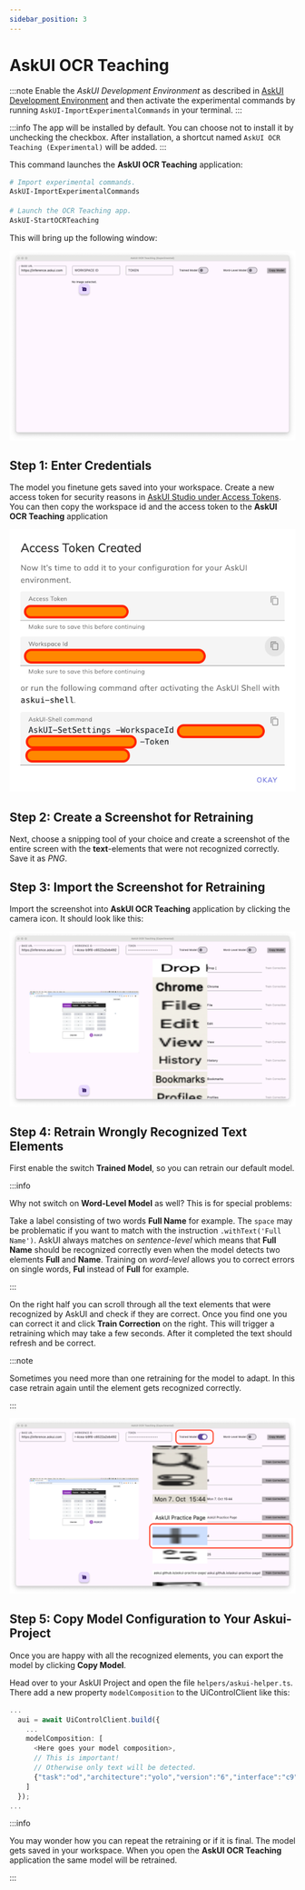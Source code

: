 ```yaml
---
sidebar_position: 3
---
```


# AskUI OCR Teaching

:::note
Enable the *AskUI Development Environment* as described in [AskUI Development Environment](../../suite/02-Components/AskUI-Development-Environment.md) and then activate the experimental commands by running `AskUI-ImportExperimentalCommands` in your terminal.
:::

:::info
The app will be installed by default. You can choose not to install it by unchecking the checkbox. After installation, a shortcut named `AskUI OCR Teaching (Experimental)` will be added.
:::

This command launches the **AskUI OCR Teaching** application:

```powershell
# Import experimental commands.
AskUI-ImportExperimentalCommands

# Launch the OCR Teaching app.
AskUI-StartOCRTeaching
```

This will bring up the following window:

![AskUI OCR Teaching start screen](./images/ocr-teaching-startscreen.png)

## Step 1: Enter Credentials
The model you finetune gets saved into your workspace. Create a new access token for security reasons in [AskUI Studio under Access Tokens](https://app.askui.com). You can then copy the workspace id and the access token to the **AskUI OCR Teaching** application

![Create access token in AskUI Studio](./images/ocr-teaching-create-credentials.png)

## Step 2: Create a Screenshot for Retraining
Next, choose a snipping tool of your choice and create a screenshot of the entire screen with the **text**-elements that were not recognized correctly. Save it as *PNG*.

## Step 3: Import the Screenshot for Retraining
Import the screenshot into **AskUI OCR Teaching** application by clicking the camera icon. It should look like this:

![Imported screenshot](./images/ocr-teaching-imported-screenshot.png)

## Step 4: Retrain Wrongly Recognized Text Elements
First enable the switch **Trained Model**, so you can retrain our default model.

:::info

Why not switch on **Word-Level Model** as well? This is for special problems:

Take a label consisting of two words **Full Name** for example. The `space` may be problematic if you want to match with the instruction `.withText('Full Name')`. AskUI always matches on *sentence-level* which means that **Full Name** should be recognized correctly even when the model detects two elements **Full** and **Name**. Training on *word-level* allows you to correct errors on single words, **Ful** instead of **Full** for example.

:::

On the right half you can scroll through all the text elements that were recognized by AskUI and check if they are correct. Once you find one you can correct it and click **Train Correction** on the right. This will trigger a retraining which may take a few seconds. After it completed the text should refresh and be correct.

:::note

Sometimes you need more than one retraining for the model to adapt. In this case retrain again until the element gets recognized correctly.

:::

![Retrain wrongly recognized + sign](./images/ocr-teaching-start-retraining.png)

## Step 5: Copy Model Configuration to Your Askui-Project
Once you are happy with all the recognized elements, you can export the model by clicking **Copy Model**.

Head over to your AskUI Project and open the file `helpers/askui-helper.ts`. There add a new property `modelComposition` to the UiControlClient like this:

```typescript
...
  aui = await UiControlClient.build({
    ...
    modelComposition: [
      <Here goes your model composition>,
      // This is important!
      // Otherwise only text will be detected.
      {"task":"od","architecture":"yolo","version":"6","interface":"c9","useCase":"default","tags":[]}
    ]
  });
...
```

:::info

You may wonder how you can repeat the retraining or if it is final. The model gets saved in your workspace. When you open the **AskUI OCR Teaching** application the same model will be retrained.

:::
